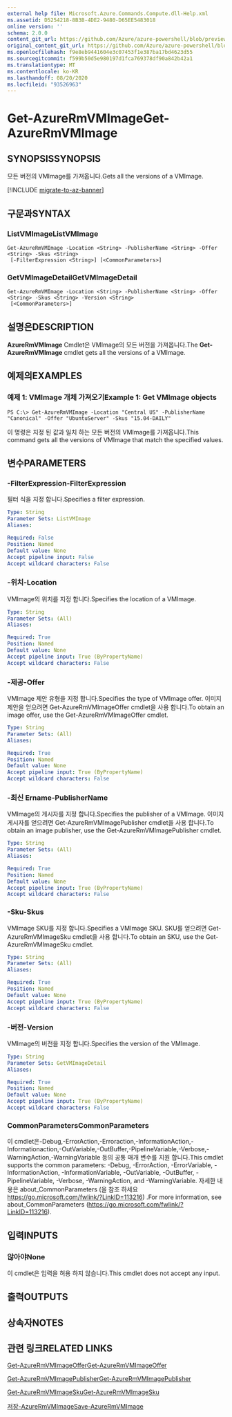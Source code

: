 ```yaml
---
external help file: Microsoft.Azure.Commands.Compute.dll-Help.xml
ms.assetid: D5254218-8B3B-4DE2-9480-D65EE5483018
online version: ''
schema: 2.0.0
content_git_url: https://github.com/Azure/azure-powershell/blob/preview/src/ResourceManager/Compute/Stack/Commands.Compute/help/Get-AzureRmVMImage.md
original_content_git_url: https://github.com/Azure/azure-powershell/blob/preview/src/ResourceManager/Compute/Stack/Commands.Compute/help/Get-AzureRmVMImage.md
ms.openlocfilehash: f9e8eb9441604e3c07453f1e387ba17bd4623d55
ms.sourcegitcommit: f599b50d5e980197d1fca769378df90a842b42a1
ms.translationtype: MT
ms.contentlocale: ko-KR
ms.lasthandoff: 08/20/2020
ms.locfileid: "93526963"
---
```

# <span data-ttu-id="4373f-101">Get-AzureRmVMImage</span><span class="sxs-lookup"><span data-stu-id="4373f-101">Get-AzureRmVMImage</span></span>

## <span data-ttu-id="4373f-102">SYNOPSIS</span><span class="sxs-lookup"><span data-stu-id="4373f-102">SYNOPSIS</span></span>
<span data-ttu-id="4373f-103">모든 버전의 VMImage를 가져옵니다.</span><span class="sxs-lookup"><span data-stu-id="4373f-103">Gets all the versions of a VMImage.</span></span>

[!INCLUDE [migrate-to-az-banner](../../includes/migrate-to-az-banner.md)]

## <span data-ttu-id="4373f-104">구문과</span><span class="sxs-lookup"><span data-stu-id="4373f-104">SYNTAX</span></span>

### <span data-ttu-id="4373f-105">ListVMImage</span><span class="sxs-lookup"><span data-stu-id="4373f-105">ListVMImage</span></span>
```
Get-AzureRmVMImage -Location <String> -PublisherName <String> -Offer <String> -Skus <String>
 [-FilterExpression <String>] [<CommonParameters>]
```

### <span data-ttu-id="4373f-106">GetVMImageDetail</span><span class="sxs-lookup"><span data-stu-id="4373f-106">GetVMImageDetail</span></span>
```
Get-AzureRmVMImage -Location <String> -PublisherName <String> -Offer <String> -Skus <String> -Version <String>
 [<CommonParameters>]
```

## <span data-ttu-id="4373f-107">설명은</span><span class="sxs-lookup"><span data-stu-id="4373f-107">DESCRIPTION</span></span>
<span data-ttu-id="4373f-108">**AzureRmVMImage** Cmdlet은 VMImage의 모든 버전을 가져옵니다.</span><span class="sxs-lookup"><span data-stu-id="4373f-108">The **Get-AzureRmVMImage** cmdlet gets all the versions of a VMImage.</span></span>

## <span data-ttu-id="4373f-109">예제의</span><span class="sxs-lookup"><span data-stu-id="4373f-109">EXAMPLES</span></span>

### <span data-ttu-id="4373f-110">예제 1: VMImage 개체 가져오기</span><span class="sxs-lookup"><span data-stu-id="4373f-110">Example 1: Get VMImage objects</span></span>
```
PS C:\> Get-AzureRmVMImage -Location "Central US" -PublisherName "Canonical" -Offer "UbuntuServer" -Skus "15.04-DAILY"
```

<span data-ttu-id="4373f-111">이 명령은 지정 된 값과 일치 하는 모든 버전의 VMImage를 가져옵니다.</span><span class="sxs-lookup"><span data-stu-id="4373f-111">This command gets all the versions of VMImage that match the specified values.</span></span>

## <span data-ttu-id="4373f-112">변수</span><span class="sxs-lookup"><span data-stu-id="4373f-112">PARAMETERS</span></span>

### <span data-ttu-id="4373f-113">-FilterExpression</span><span class="sxs-lookup"><span data-stu-id="4373f-113">-FilterExpression</span></span>
<span data-ttu-id="4373f-114">필터 식을 지정 합니다.</span><span class="sxs-lookup"><span data-stu-id="4373f-114">Specifies a filter expression.</span></span>

```yaml
Type: String
Parameter Sets: ListVMImage
Aliases: 

Required: False
Position: Named
Default value: None
Accept pipeline input: False
Accept wildcard characters: False
```

### <span data-ttu-id="4373f-115">-위치</span><span class="sxs-lookup"><span data-stu-id="4373f-115">-Location</span></span>
<span data-ttu-id="4373f-116">VMImage의 위치를 지정 합니다.</span><span class="sxs-lookup"><span data-stu-id="4373f-116">Specifies the location of a VMImage.</span></span>

```yaml
Type: String
Parameter Sets: (All)
Aliases: 

Required: True
Position: Named
Default value: None
Accept pipeline input: True (ByPropertyName)
Accept wildcard characters: False
```

### <span data-ttu-id="4373f-117">-제공</span><span class="sxs-lookup"><span data-stu-id="4373f-117">-Offer</span></span>
<span data-ttu-id="4373f-118">VMImage 제안 유형을 지정 합니다.</span><span class="sxs-lookup"><span data-stu-id="4373f-118">Specifies the type of VMImage offer.</span></span>
<span data-ttu-id="4373f-119">이미지 제안을 얻으려면 Get-AzureRmVMImageOffer cmdlet을 사용 합니다.</span><span class="sxs-lookup"><span data-stu-id="4373f-119">To obtain an image offer, use the Get-AzureRmVMImageOffer cmdlet.</span></span>

```yaml
Type: String
Parameter Sets: (All)
Aliases: 

Required: True
Position: Named
Default value: None
Accept pipeline input: True (ByPropertyName)
Accept wildcard characters: False
```

### <span data-ttu-id="4373f-120">-최신 Ername</span><span class="sxs-lookup"><span data-stu-id="4373f-120">-PublisherName</span></span>
<span data-ttu-id="4373f-121">VMImage의 게시자를 지정 합니다.</span><span class="sxs-lookup"><span data-stu-id="4373f-121">Specifies the publisher of a VMImage.</span></span>
<span data-ttu-id="4373f-122">이미지 게시자를 얻으려면 Get-AzureRmVMImagePublisher cmdlet을 사용 합니다.</span><span class="sxs-lookup"><span data-stu-id="4373f-122">To obtain an image publisher, use the Get-AzureRmVMImagePublisher cmdlet.</span></span>

```yaml
Type: String
Parameter Sets: (All)
Aliases: 

Required: True
Position: Named
Default value: None
Accept pipeline input: True (ByPropertyName)
Accept wildcard characters: False
```

### <span data-ttu-id="4373f-123">-Sku</span><span class="sxs-lookup"><span data-stu-id="4373f-123">-Skus</span></span>
<span data-ttu-id="4373f-124">VMImage SKU를 지정 합니다.</span><span class="sxs-lookup"><span data-stu-id="4373f-124">Specifies a VMImage SKU.</span></span>
<span data-ttu-id="4373f-125">SKU를 얻으려면 Get-AzureRmVMImageSku cmdlet을 사용 합니다.</span><span class="sxs-lookup"><span data-stu-id="4373f-125">To obtain an SKU, use the Get-AzureRmVMImageSku cmdlet.</span></span>

```yaml
Type: String
Parameter Sets: (All)
Aliases: 

Required: True
Position: Named
Default value: None
Accept pipeline input: True (ByPropertyName)
Accept wildcard characters: False
```

### <span data-ttu-id="4373f-126">-버전</span><span class="sxs-lookup"><span data-stu-id="4373f-126">-Version</span></span>
<span data-ttu-id="4373f-127">VMImage의 버전을 지정 합니다.</span><span class="sxs-lookup"><span data-stu-id="4373f-127">Specifies the version of the VMImage.</span></span>

```yaml
Type: String
Parameter Sets: GetVMImageDetail
Aliases: 

Required: True
Position: Named
Default value: None
Accept pipeline input: True (ByPropertyName)
Accept wildcard characters: False
```

### <span data-ttu-id="4373f-128">CommonParameters</span><span class="sxs-lookup"><span data-stu-id="4373f-128">CommonParameters</span></span>
<span data-ttu-id="4373f-129">이 cmdlet은-Debug,-ErrorAction,-Erroraction,-InformationAction,-Informationaction,-OutVariable,-OutBuffer,-PipelineVariable,-Verbose,-WarningAction,-WarningVariable 등의 공통 매개 변수를 지원 합니다.</span><span class="sxs-lookup"><span data-stu-id="4373f-129">This cmdlet supports the common parameters: -Debug, -ErrorAction, -ErrorVariable, -InformationAction, -InformationVariable, -OutVariable, -OutBuffer, -PipelineVariable, -Verbose, -WarningAction, and -WarningVariable.</span></span> <span data-ttu-id="4373f-130">자세한 내용은 about_CommonParameters (을 참조 하세요 https://go.microsoft.com/fwlink/?LinkID=113216) .</span><span class="sxs-lookup"><span data-stu-id="4373f-130">For more information, see about_CommonParameters (https://go.microsoft.com/fwlink/?LinkID=113216).</span></span>

## <span data-ttu-id="4373f-131">입력</span><span class="sxs-lookup"><span data-stu-id="4373f-131">INPUTS</span></span>

### <span data-ttu-id="4373f-132">않아야</span><span class="sxs-lookup"><span data-stu-id="4373f-132">None</span></span>
<span data-ttu-id="4373f-133">이 cmdlet은 입력을 허용 하지 않습니다.</span><span class="sxs-lookup"><span data-stu-id="4373f-133">This cmdlet does not accept any input.</span></span>

## <span data-ttu-id="4373f-134">출력</span><span class="sxs-lookup"><span data-stu-id="4373f-134">OUTPUTS</span></span>

## <span data-ttu-id="4373f-135">상속자</span><span class="sxs-lookup"><span data-stu-id="4373f-135">NOTES</span></span>

## <span data-ttu-id="4373f-136">관련 링크</span><span class="sxs-lookup"><span data-stu-id="4373f-136">RELATED LINKS</span></span>

[<span data-ttu-id="4373f-137">Get-AzureRmVMImageOffer</span><span class="sxs-lookup"><span data-stu-id="4373f-137">Get-AzureRmVMImageOffer</span></span>](./Get-AzureRmVMImageOffer.md)

[<span data-ttu-id="4373f-138">Get-AzureRmVMImagePublisher</span><span class="sxs-lookup"><span data-stu-id="4373f-138">Get-AzureRmVMImagePublisher</span></span>](./Get-AzureRmVMImagePublisher.md)

[<span data-ttu-id="4373f-139">Get-AzureRmVMImageSku</span><span class="sxs-lookup"><span data-stu-id="4373f-139">Get-AzureRmVMImageSku</span></span>](./Get-AzureRmVMImageSku.md)

[<span data-ttu-id="4373f-140">저장-AzureRmVMImage</span><span class="sxs-lookup"><span data-stu-id="4373f-140">Save-AzureRmVMImage</span></span>](./Save-AzureRmVMImage.md)


